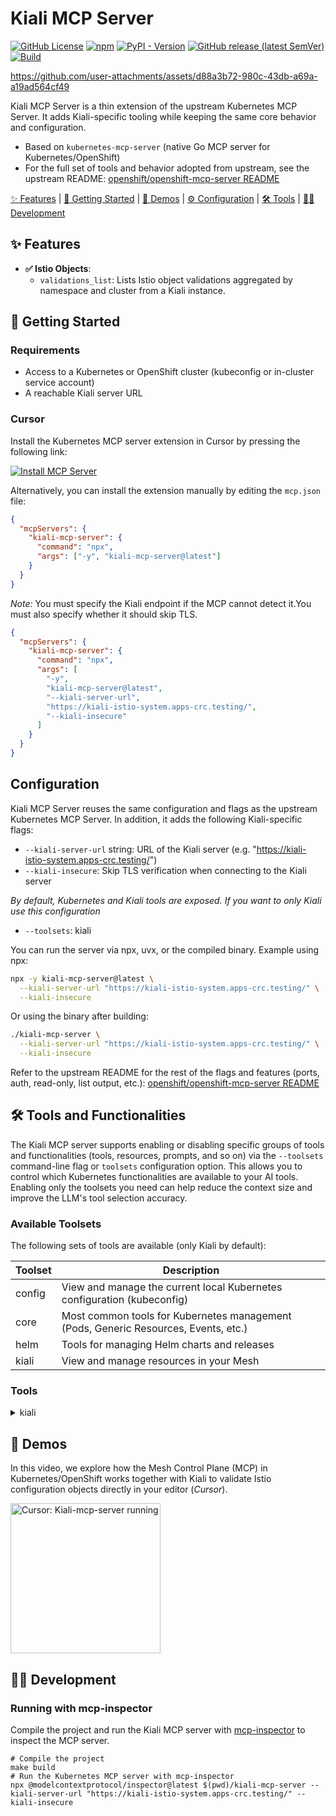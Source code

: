 # Kiali MCP Server

[![GitHub License](https://img.shields.io/github/license/kiali/kiali-mcp-server)](https://github.com/kiali/kiali-mcp-server/blob/main/LICENSE)
[![npm](https://img.shields.io/npm/v/kubernetes-mcp-server)](https://www.npmjs.com/package/kubernetes-mcp-server)
[![PyPI - Version](https://img.shields.io/pypi/v/kiali-mcp-server)](https://pypi.org/project/kiali-mcp-server/)
[![GitHub release (latest SemVer)](https://img.shields.io/github/v/release/kiali/kiali-mcp-server?sort=semver)](https://github.com/kiali/kiali-mcp-server/releases/latest)
[![Build](https://github.com/kiali/kiali-mcp-server/actions/workflows/build.yaml/badge.svg)](https://github.com/kiali/kiali-mcp-server/actions/workflows/build.yaml)

https://github.com/user-attachments/assets/d88a3b72-980c-43db-a69a-a19ad564cf49

Kiali MCP Server is a thin extension of the upstream Kubernetes MCP Server. It adds Kiali-specific tooling while keeping the same core behavior and configuration.

- Based on `kubernetes-mcp-server` (native Go MCP server for Kubernetes/OpenShift)
- For the full set of tools and behavior adopted from upstream, see the upstream README: [openshift/openshift-mcp-server README](https://github.com/openshift/openshift-mcp-server/blob/main/README.md)

[✨ Features](#features) | [🚀 Getting Started](#getting-started) | [🎥 Demos](#demos) | [⚙️ Configuration](#configuration) | [🛠️ Tools](#tools-and-functionalities) | [🧑‍💻 Development](#development)

## ✨ Features <a id="features"></a>

- **✅ Istio Objects**:
  - `validations_list`: Lists Istio object validations aggregated by namespace and cluster from a Kiali instance.

## 🚀 Getting Started <a id="getting-started"></a>

### Requirements

- Access to a Kubernetes or OpenShift cluster (kubeconfig or in-cluster service account)
- A reachable Kiali server URL

### Cursor

Install the Kubernetes MCP server extension in Cursor by pressing the following link:

[![Install MCP Server](https://cursor.com/deeplink/mcp-install-dark.svg)](https://cursor.com/install-mcp?name=kiali-mcp-server&config=eyJjb21tYW5kIjoibnB4IC15IGtpYWxpLW1jcC1zZXJ2ZXJAbGF0ZXN0In0%3D)


Alternatively, you can install the extension manually by editing the `mcp.json` file:

```json
{
  "mcpServers": {
    "kiali-mcp-server": {
      "command": "npx",
      "args": ["-y", "kiali-mcp-server@latest"]
    }
  }
}
```
*Note:* You must specify the Kiali endpoint if the MCP cannot detect it.You must also specify whether it should skip TLS. 
```json
{
  "mcpServers": {
    "kiali-mcp-server": {
      "command": "npx",
      "args": [
        "-y",
        "kiali-mcp-server@latest",
        "--kiali-server-url",
        "https://kiali-istio-system.apps-crc.testing/",
        "--kiali-insecure"
      ]
    }
  }
}
```

## Configuration <a id="configuration"></a>

Kiali MCP Server reuses the same configuration and flags as the upstream Kubernetes MCP Server. In addition, it adds the following Kiali-specific flags:

- `--kiali-server-url` string: URL of the Kiali server (e.g. "https://kiali-istio-system.apps-crc.testing/")
- `--kiali-insecure`: Skip TLS verification when connecting to the Kiali server

*By default, Kubernetes and Kiali tools are exposed. If you want to only Kiali use this configuration*

- `--toolsets`:  kiali

You can run the server via npx, uvx, or the compiled binary. Example using npx:

```sh
npx -y kiali-mcp-server@latest \
  --kiali-server-url "https://kiali-istio-system.apps-crc.testing/" \
  --kiali-insecure
```

Or using the binary after building:

```sh
./kiali-mcp-server \
  --kiali-server-url "https://kiali-istio-system.apps-crc.testing/" \
  --kiali-insecure
```

Refer to the upstream README for the rest of the flags and features (ports, auth, read-only, list output, etc.): [openshift/openshift-mcp-server README](https://github.com/openshift/openshift-mcp-server/blob/main/README.md)

## 🛠️ Tools and Functionalities <a id="tools-and-functionalities"></a>

The Kiali MCP server supports enabling or disabling specific groups of tools and functionalities (tools, resources, prompts, and so on) via the `--toolsets` command-line flag or `toolsets` configuration option.
This allows you to control which Kubernetes functionalities are available to your AI tools.
Enabling only the toolsets you need can help reduce the context size and improve the LLM's tool selection accuracy.

### Available Toolsets

The following sets of tools are available (only Kiali by default):

<!-- AVAILABLE-TOOLSETS-START -->

| Toolset | Description                                                                         |
|---------|-------------------------------------------------------------------------------------|
| config  | View and manage the current local Kubernetes configuration (kubeconfig)             |
| core    | Most common tools for Kubernetes management (Pods, Generic Resources, Events, etc.) |
| helm    | Tools for managing Helm charts and releases                                         |
| kiali   | View and manage resources in your Mesh                                              |
<!-- AVAILABLE-TOOLSETS-END -->

### Tools

<!-- AVAILABLE-TOOLSETS-TOOLS-START -->

<details>

<summary>kiali</summary>

- **valdiation_list** - List all the validations in the current cluster from all namespaces
  - `namespace` (`string`) - Optional Namespace to retrieve the namespaced resources from (ignored in case of cluster scoped resources). If not provided, will list resources from all namespaces

</details>

## 🎥 Demos <a id="demos"></a>

In this video, we explore how the Mesh Control Plane (MCP) in Kubernetes/OpenShift works together with Kiali to validate Istio configuration objects directly in your editor (_Cursor_).

<a href="https://youtu.be/1l9m1B5uEPw" target="_blank">
 <img src="docs/images/kiali_mcp_cursor.png" alt="Cursor: Kiali-mcp-server running" width="240"  />
</a>


## 🧑‍💻 Development <a id="development"></a>

### Running with mcp-inspector

Compile the project and run the Kiali MCP server with [mcp-inspector](https://modelcontextprotocol.io/docs/tools/inspector) to inspect the MCP server.

```shell
# Compile the project
make build
# Run the Kubernetes MCP server with mcp-inspector
npx @modelcontextprotocol/inspector@latest $(pwd)/kiali-mcp-server --kiali-server-url "https://kiali-istio-system.apps-crc.testing/" --kiali-insecure
```
